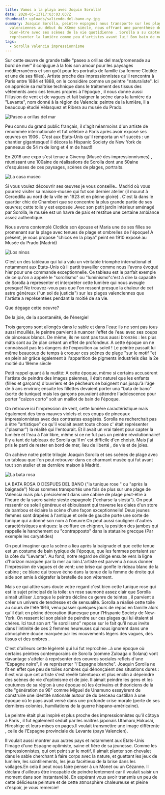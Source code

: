 ```yaml
---
title: Vamos a la playa avec Joquin Sorolla!
date: 2020-05-13T17:03:03.037Z
thumbnail: uploads/saliendo-del-bano-ny.jpg
summary: Joaquin Sorolla, peintre espagnol nous transporte sur les plages
  valenciennes au début du XXème siècle, nous offrant une parenthèse de
  bien-être avec ses scènes de la vie quotidienne . Sorolla a su capter et
  représenter la lumière comme peu d'artistes avant lui! Bon bain de mer à tous!
tags:
  - Sorolla Valencia impressionnisme
---
```

Sur cette œuvre de grande taille "paseo a orillas del mar/promenade au bord de mer" il conjugue à la fois son amour pour les paysages méditerranéens et son goût pour les portraits de famille (sa femme Clotilde et une de ses filles).
Artiste proche des impressionnistes qu'il rencontra à Paris entre 1884 et 1888, on le considère comme un peintre "naturaliste".
Ici on apprécie sa maîtrise technique dans le traitement des tissus des vêtements avec ces tenues propres à l'époque , il nous donne aussi l'illusion de vent et de vagues et fait baigner la scène dans la lumière du "Levante", nom donné à la région de Valencia: peintre de la lumière, il a beaucoup étudié Vélasquez et Ribera au musée du Prado.

![Paseo a orillas del mar](uploads/paseo_orillas_mar_museo_sorolla_m834.tif.jpg_1306973099.jpg "Paseo a orillas del mar")

Peu connu du grand public français, il s'agit néanmoins d'un artiste de renommée internationale et fut célèbre à Paris après avoir exposé ses œuvres en 1906 .
C'est aux Etats-Unis qu'il remporta un vif succès : un chantier gigantesque! il décora la Hispanic Society de New York de panneaux de 54 m de long et 4 m de haut!!

En 2016 une expo s'est tenue à Giverny (Museé des impressionnismes) , réunissant une 100aine de réalisations de Sorolla dont une 50aine d'esquisses de ces paysages, scènes de plages, portraits.

![La casa museo](uploads/museo_sorolla_foto-sala-iii-2018.jpg "La casa museo")

Si vous voulez découvrir ses œuvres je vous conseille.. Madrid où vous pourrez visiter sa maison-musée qui fut son dernier atelier (il mourut à Cercedilla au nord de la ville en 1923 et en pleine gloire) . C'est là dans le quartier chic de Chamberi que se concentre la plus grande partie de ses œuvres; cette toile y est exposée .Avec son petit jardin intérieur aménagé par Sorolla, le musée est un havre de paix et restitue une certaine ambiance assez authentique.

Nous avons contemplé Clotilde son épouse et Maria une de ses filles se promenant sur la plage avec tenues de plage et ombrelles de l'époque!
A présent, je vous propose "chicos en la playa" peint en 1910 exposé au Musée du Prado (Madrid)

![Los ninos](uploads/chicos-en-la-playa.png "Los ninos")

C'est un des tableaux qui lui a valu un véritable triomphe international et notamment aux Etats-Unis où il partit travailler comme nous l'avons évoqué hier pour une commande exceptionnelle.
Ce tableau est le parfait exemple de ce qu'on a appelé le "sorollismo" ou "luminismo"c'est à dire la capacité de Sorolla à représenter et interpréter cette lumière qui nous aveugle presque!
Ne trouvez-vous pas que l'on ressent presque la chaleur de cet astre généreux ("un sol de justicia") sur les plages valenciennes que l'artiste a représentées pendant la moitié de sa vie.

Que dégage cette oeuvre?

De la joie, de la spontanéité, de l'énergie!

Trois garçons sont allongés dans le sable et dans l'eau: ils ne sont pas tous aussi mouillés, le peintre parvient à nuancer l'effet de l'eau avec ses coups de pinceaux blancs.
De même, ils ne sont pas tous aussi bronzés : les plus mâts sont au 2e plan créant un effet de profondeur.
A cette époque on ne connaissait pas les dangers de l'exposition au soleil ! Le peintre passait lui même beaucoup de temps à croquer ces scènes de plage "sur le motif "et en plein air grâce également à l'apparition de pigments industriels dès la 2e moitié du 19ème siècle

Petit rappel quant à la nudité: A cette époque, même si certains accusèrent l'artiste de peindre des images païennes, il était naturel que les enfants (filles et garçons) d'ouvriers et de pêcheurs se baignent nus jusqu'à l'âge de 5 ans environ; ensuite les fillettes devaient porter una "bata de bano" (sorte de tunique) mais les garçons pouvaient attendre l'adolescence pour porter "calzon corto" soit un maillot de bain de l'époque.

On retrouve ici l'impression de vent, cette lumière caractéristique mais également des tons mauves violets et ces coups de pinceaux impressionnistes avec des contrastes exagérés.
Sorolla ne recherchait pas à être "artistique" ce qu'il voulait avant toute chose c' était représenter ("plasmar") la réalité qui l'entourait. Et il avait un vrai talent pour capter la lumière et l'eau à l'air libre, même si ce ne fut pas un peintre révolutionnaire!
Il y a tant de tableaux de Sorolla qu'il m' est difficile d'en choisir.
Mais j'ai pris le parti de rester en bord de mer, lieu de liberté , de vie et de joies.

On achève notre petite trilogie Joaquin Sorolla et ses scènes de plage avec un tableau que l'on peut retrouver dans ce charmant musée qui fut avant tout son atelier et sa dernière maison à Madrid.

![La bata rosa](uploads/la-bata-rosa.jpg "La bata rosa")


LA BATA ROSA O DESPUES DEL BANO ("la tunique rose " ou "après la baignade")
Nous sommes transportés une fois de plus sur une plage de Valencia mais plus précisément dans une cabine de plage peut-être à l'heure de la sacro sainte sieste espagnole ("echarse la siesta").
On peut ressentir ce soleil généreux et éblouissant qui traverse les claies d'un store de bambou et éclaire la scène d'une façon exceptionnelle!
Deux jeunes femmes sont drapées à l'antique et celle de gauche porte une sorte de tunique qui a donné son nom à l'oeuvre.On peut aussi souligner d'autres caractéristiques antiques: la coiffure en chignon, la position des jambes qui rappelle le hanchement ou "contrapposto" dans la statuaire grecque (Par exemple les caryatides)

On peut imaginer que la scène a lieu après la baignade et que cette tenue est un costume de bain typique de l'époque, que les femmes portaient sur la côte du "Levante".
Au fond, notre regard se dirige ensuite vers la ligne d'horizon marquée par la mer au loin.L'artiste est parvenu à nous donner l'impression de vagues et de vent; une brise qui gonfle le rideau blanc de la cabine ; ce blanc qui trouve écho dans la tenue de la femme de droite qui aide son amie à dégrafer la bretelle de son vêtement.

Mais ce qui attire sans doute votre regard c'est bien cette tunique rose qui est le sujet principal de la toile: un rose saumoné assez clair que Sorolla aimait utiliser .Lorsque le peintre décline ce genre de teintes , il parvient à créer un univers de tendresse et de sensualité.
Sorolla a réalisé cette toile au cours de l'été 1916, venu passer quelques jours de repos en famille alors qu'il était en pleine décoration titanesque pour l'Hispanic Society de New-York.
On ressent ici son plaisir de peindre sur ces plages qui lui étaient si chères.
Ici tout son art "le sorollismo" repose sur le fait qu'il nous invite dans l'intimité de ces 2 femmes heureuses qui nous ignorent dans une atmosphère douce marquée par les mouvements légers des vagues, des tissus et des ombres .

C'est d'ailleurs cette légèreté qui lui fut reprochée ..à une époque où certains peintres contemporains de Sorolla (comme Zuloaga o Solana) vont davantage s'atteler à représenter des oeuvres sociales reflets d'une "Espagne noire", il va représenter "l'Espagne blanche".
Joaquin Sorolla ne fit en effet que peu de toiles sombres qui dénonçaient des situations dures : il est vrai que cet artiste s'est révélé talentueux et plus enclin à dépeindre des scènes de vie d'optimisme et de joie. Il aimait peindre les gens et les coutumes de sa région à une époque où les écrivains et théoriciens de la dite "génération de 98" comme Miguel de Unamuno essayèrent de construire une identité nationale autour de du berceau castillan à une époque où le pays avait versé dans une profonde crise morale (perte de ses dernières colonies, humiliations de la guerre hispano-américaine).

Le peintre était plus inspiré et plus proche des impressionnistes qu'il côtoya à Paris , il fut également séduit par les maîtres japonais Utamaro,Hokusai, Hiroshige et leurs mises en pages.Il voulait transmettre une image différente , celle de l'Espagne provinciale du Levante (pays Valencien).

Il voulait aussi montrer aux autres pays et notamment aux Etats-Unis l'image d'une Espagne optimiste, saine et fière de sa jeunesse.
Comme les impressionnistes, qui ont peint sur le motif, il aimait planter son chevalet dans le sable cherchant à faire corps avec la nature, et guettant les jeux de lumière, les scintillements, les jeux facétieux de la brise dans les voilages.En cela il peut nous faire penser à un Monet ou un Cézanne.
Il déclara d'ailleurs être incapable de peindre lentement car il voulait saisir un moment dans son instantanéité.
En espérant vous avoir transmis un peu de cette délicieuse peinture et de cette atmosphère chaleureuse et pleine d'espoir, je vous remercie!